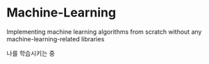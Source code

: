 # Machine-Learning
Implementing machine learning algorithms from scratch without any machine-learning-related libraries 

나를 학습시키는 중

